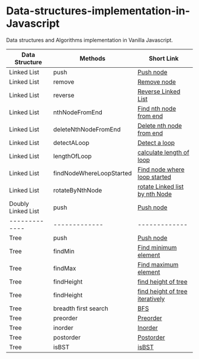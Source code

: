 # Data-structures-implementation-in-Javascript
Data structures and Algorithms implementation in Vanilla Javascript.

| Data Structure  | Methods | Short Link |
| ------------- | ------------- | ------------- |
| Linked List  | push  | [Push node](https://github.com/vishwa9/Data-structures-implementation-in-Javascript/blob/master/src/LinkedList.js#L7) |
| Linked List  | remove  | [Remove node](https://github.com/vishwa9/Data-structures-implementation-in-Javascript/blob/master/src/LinkedList.js#L24) |
| Linked List  | reverse | [Reverse Linked List](https://github.com/vishwa9/Data-structures-implementation-in-Javascript/blob/master/src/LinkedList.js#L47) |
| Linked List  | nthNodeFromEnd | [Find nth node from end](https://github.com/vishwa9/Data-structures-implementation-in-Javascript/blob/master/src/LinkedList.js#L63) |
| Linked List  | deleteNthNodeFromEnd | [Delete nth node from end](https://github.com/vishwa9/Data-structures-implementation-in-Javascript/blob/master/src/LinkedList.js#L85) |
| Linked List | detectALoop | [Detect a loop](https://github.com/vishwa9/Data-structures-implementation-in-Javascript/blob/master/src/LinkedList.js#L120) |
| Linked List | lengthOfLoop | [calculate length of loop](https://github.com/vishwa9/Data-structures-implementation-in-Javascript/blob/master/src/LinkedList.js#L140) |
| Linked List | findNodeWhereLoopStarted | [Find node where loop started](https://github.com/vishwa9/Data-structures-implementation-in-Javascript/blob/master/src/LinkedList.js#L156) |
| Linked List | rotateByNthNode | [rotate Linked list by nth Node](https://github.com/vishwa9/Data-structures-implementation-in-Javascript/blob/master/src/LinkedList.js#L175) |
| Doubly Linked List | push | [Push node](https://github.com/vishwa9/Data-structures-implementation-in-Javascript/blob/master/src/LinkedList.js#L203) |
| ------------- | ------------- | ------------- |
| Tree | push | [Push node](https://github.com/vishwa9/Data-structures-implementation-in-Javascript/blob/master/src/tree.js#L13) |
| Tree | findMin | [Find minimum element](https://github.com/vishwa9/Data-structures-implementation-in-Javascript/blob/master/src/tree.js#L38) |
| Tree | findMax | [Find maximum element](https://github.com/vishwa9/Data-structures-implementation-in-Javascript/blob/master/src/tree.js#L49) |
| Tree | findHeight | [find height of tree](https://github.com/vishwa9/Data-structures-implementation-in-Javascript/blob/master/src/tree.js#L60) |
| Tree | findHeight | [find height of tree iteratively](https://github.com/vishwa9/Data-structures-implementation-in-Javascript/blob/master/src/tree.js#L68) |
| Tree | breadth first search | [BFS](https://github.com/vishwa9/Data-structures-implementation-in-Javascript/blob/master/src/tree.js#L97) |
| Tree | preorder | [Preorder](https://github.com/vishwa9/Data-structures-implementation-in-Javascript/blob/master/src/tree.js#L116) |
| Tree | inorder | [Inorder](https://github.com/vishwa9/Data-structures-implementation-in-Javascript/blob/master/src/tree.js#L126) |
| Tree | postorder | [Postorder](https://github.com/vishwa9/Data-structures-implementation-in-Javascript/blob/master/src/tree.js#L126) |
| Tree | isBST | [isBST](https://github.com/vishwa9/Data-structures-implementation-in-Javascript/blob/master/src/tree.js#L146) |
